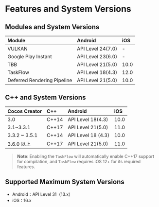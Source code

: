# Features and System Versions

## Modules and System Versions

| Module | Android | iOS |
| :-- | :--- | :-- |
| VULKAN  | API Level 24(7.0) | - |
| Google Play Instant | API Level 23(6.0) | - |
| TBB | API Level 21(5.0) | 10.0 |
| TaskFlow | API Level 18(4.3) | 12.0 |
| Deferred Rendering Pipeline | API Level 21(5.0) | 10.0 |

## C++ and System Versions

| Cocos Creator | C++ | Android | iOS |
| :-- | :--- | :-- | :-- |
| 3.0 | C++14 | API Level 18(4.3) | 10.0 |
| 3.1~3.3.1 | C++17 | API Level 21(5.0) | 11.0 |
| 3.3.2 ~ 3.5.1 | C++14 | API Level 18 (4.3) | 10.0 |
| 3.6.0 以上 | C++17 | API Level 21(5.0) | 11.0

> **Note**: Enabling the `TaskFlow` will automatically enable C++17 support for compilation, and `TaskFlow` requires iOS 12+ for its required features.

## Supported Maximum System Versions

- Android：API Level 31（13.x）
- iOS：16.x
